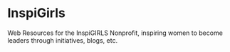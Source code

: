 # InspiGirls
Web Resources for the InspiGIRLS Nonprofit, inspiring women to become leaders through initiatives, blogs, etc. 
